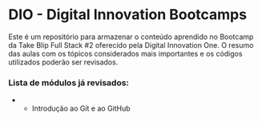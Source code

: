 # DIO - Digital Innovation Bootcamps 
Este é um repositório para armazenar o conteúdo aprendido no Bootcamp da Take Blip Full Stack #2 oferecido pela Digital Innovation One.
O resumo das aulas com os tópicos considerados mais importantes e os códigos utilizados poderão ser revisados.
### Lista de módulos já revisados:
* - Introdução ao Git e ao GitHub
